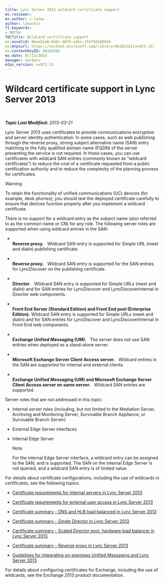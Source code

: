 ```yaml
---
title: Lync Server 2013 wildcard certificate support
ms.reviewer: 
ms.author: v-lanac
author: lanachin
f1.keywords:
- NOCSH
TOCTitle: Wildcard certificate support
ms:assetid: 0bae2aa8-b6dc-46f5-a3be-3fe7581809d4
ms:mtpsurl: https://technet.microsoft.com/library/Hh202161(v=OCS.15)
ms:contentKeyID: 48183382
ms.date: 07/23/2014
manager: serdars
mtps_version: v=OCS.15
---
```


<div data-xmlns="http://www.w3.org/1999/xhtml">

<div class="topic" data-xmlns="http://www.w3.org/1999/xhtml" data-msxsl="urn:schemas-microsoft-com:xslt" data-cs="http://msdn.microsoft.com/">

<div data-asp="http://msdn2.microsoft.com/asp">

# Wildcard certificate support in Lync Server 2013

</div>

<div id="mainSection">

<div id="mainBody">

<span> </span>

_**Topic Last Modified:** 2013-03-21_

Lync Server 2013 uses certificates to provide communications encryption and server identity authentication. In some cases, such as web publishing through the reverse proxy, strong subject alternative name (SAN) entry matching to the fully qualified domain name (FQDN) of the server presenting the service is not required. In these cases, you can use certificates with wildcard SAN entries (commonly known as “wildcard certificates”) to reduce the cost of a certificate requested from a public certification authority and to reduce the complexity of the planning process for certificates.

<div>


> [!WARNING]  
> To retain the functionality of unified communications (UC) devices (for example, desk phones), you should test the deployed certificate carefully to ensure that devices function properly after you implement a wildcard certificate.



</div>

There is no support for a wildcard entry as the subject name (also referred to as the common name or CN) for any role. The following server roles are supported when using wildcard entries in the SAN:

  - <span></span>  
    **Reverse proxy.**   Wildcard SAN entry is supported for Simple URL (meet and dialin) publishing certificate.

  - <span></span>  
    **Reverse proxy.**   Wildcard SAN entry is supported for the SAN entries for LyncDiscover on the publishing certificate.

  - <span></span>  
    **Director.**   Wildcard SAN entry is supported for Simple URLs (meet and dialin) and for SAN entries for LyncDiscover and LyncDiscoverInternal in Director web components.

  - <span></span>  
    **Front End Server (Standard Edition) and Front End pool (Enterprise Edition).** Wildcard SAN entry is supported for Simple URLs (meet and dialin) and for SAN entries for LyncDiscover and LyncDiscoverInternal in Front End web components.

  - <span></span>  
    **Exchange Unified Messaging (UM).**   The server does not use SAN entries when deployed as a stand-alone server.

  - <span></span>  
    **Microsoft Exchange Server Client Access server.**   Wildcard entries in the SAN are supported for internal and external clients.

  - <span></span>  
    **Exchange Unified Messaging (UM) and Microsoft Exchange Server Client Access server on same server.**   Wildcard SAN entries are supported.

Server roles that are not addressed in this topic:

  - Internal server roles (including, but not limited to the Mediation Server, Archiving and Monitoring Server, Survivable Branch Appliance, or Survivable Branch Server)

  - External Edge Server interfaces

  - Internal Edge Server
    
    <div>
    

    > [!NOTE]  
    > For the internal Edge Server interface, a wildcard entry can be assigned to the SAN, and is supported. The SAN on the internal Edge Server is not queried, and a wildcard SAN entry is of limited value.

    
    </div>

For details about certificate configurations, including the use of wildcards in certificates, see the following topics:

  - [Certificate requirements for internal servers in Lync Server 2013](lync-server-2013-certificate-requirements-for-internal-servers.md)

  - [Certificate requirements for external user access in Lync Server 2013](lync-server-2013-certificate-requirements-for-external-user-access.md)

  - [Certificate summary - DNS and HLB load balanced in Lync Server 2013](lync-server-2013-certificate-summary-dns-and-hlb-load-balanced.md)

  - [Certificate summary - Single Director in Lync Server 2013](lync-server-2013-certificate-summary-single-director.md)

  - [Certificate summary - Scaled Director pool, hardware load balancer in Lync Server 2013](lync-server-2013-certificate-summary-scaled-director-pool-hardware-load-balancer.md)

  - [Certificate summary - Reverse proxy in Lync Server 2013](lync-server-2013-certificate-summary-reverse-proxy.md)

  - [Guidelines for integrating on-premises Unified Messaging and Lync Server 2013](lync-server-2013-guidelines-for-integrating-on-premises-unified-messaging.md)

For details about configuring certificates for Exchange, including the use of wildcards, see the Exchange 2013 product documentation.

</div>

<span> </span>

</div>

</div>

</div>

